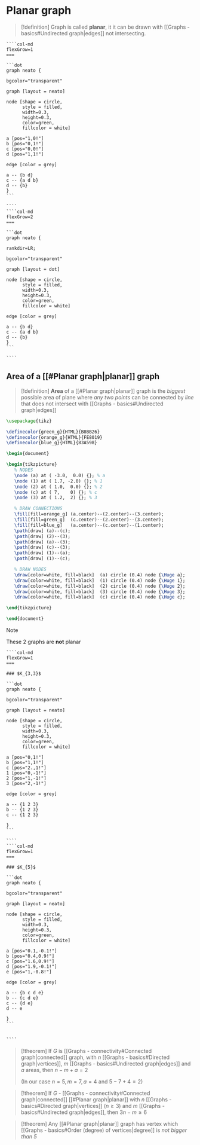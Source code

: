 # Planar graph

> [!definition] 
> Graph is called **planar**, it it can be drawn with [[Graphs - basics#Undirected graph|edges]] not intersecting.

`````col 
````col-md 
flexGrow=1
===

```dot 
graph neato { 

bgcolor="transparent" 

graph [layout = neato] 

node [shape = circle, 
      style = filled, 
      width=0.3, 
      height=0.3, 
      color=green, 
      fillcolor = white] 

a [pos="1,0!"] 
b [pos="0,1!"] 
c [pos="0,0!"] 
d [pos="1,1!"] 

edge [color = grey] 
 
a -- {b d} 
c -- {a d b} 
d -- {b} 
} 
```

```` 
````col-md 
flexGrow=2
===

```dot 
graph neato { 

rankdir=LR;

bgcolor="transparent" 

graph [layout = dot] 

node [shape = circle, 
      style = filled, 
      width=0.3, 
      height=0.3, 
      color=green, 
      fillcolor = white] 

edge [color = grey] 
 
a -- {b d} 
c -- {a d b} 
d -- {b} 
} 
```

```` 
`````

## Area of a [[#Planar graph|planar]] graph

> [!definition] 
> **Area** of a [[#Planar graph|planar]] graph is the *biggest* possible area of plane where *any two points* can be connected by *line* that does not intersect with [[Graphs - basics#Undirected graph|edges]]

```tikz
\usepackage{tikz}

\definecolor{green_g}{HTML}{B8BB26}
\definecolor{orange_g}{HTML}{FE8019}
\definecolor{blue_g}{HTML}{83A598}

\begin{document}

\begin{tikzpicture}
   % NODES
   \node (a) at ( -3.0,  0.0) {}; % a
   \node (1) at ( 1.7, -2.0) {}; % 1
   \node (2) at ( 1.0,  0.0) {}; % 2
   \node (c) at ( 7,    0) {}; % c
   \node (3) at ( 1.2,  2) {}; % 3

   % DRAW CONNECTIONS
   \fill[fill=orange_g] (a.center)--(2.center)--(3.center);
   \fill[fill=green_g]  (c.center)--(2.center)--(3.center);
   \fill[fill=blue_g]   (a.center)--(c.center)--(1.center);
   \path[draw] (a)--(c);
   \path[draw] (2)--(3);
   \path[draw] (a)--(3);
   \path[draw] (c)--(3);
   \path[draw] (1)--(a);
   \path[draw] (1)--(c);

   % DRAW NODES
   \draw[color=white, fill=black]  (a) circle (0.4) node {\Huge a};
   \draw[color=white, fill=black]  (1) circle (0.4) node {\Huge 1};
   \draw[color=white, fill=black]  (2) circle (0.4) node {\Huge 2};
   \draw[color=white, fill=black]  (3) circle (0.4) node {\Huge 3};
   \draw[color=white, fill=black]  (c) circle (0.4) node {\Huge c};

\end{tikzpicture}

\end{document}
```

> [!note] 
> These 2 graphs are **not** planar
> 
> 
> `````col 
> ````col-md 
> flexGrow=1
> ===
> 
> ### $K_{3,3}$
> 
> ```dot 
> graph neato { 
> 
> bgcolor="transparent" 
> 
> graph [layout = neato] 
> 
> node [shape = circle, 
>       style = filled, 
>       width=0.3, 
>       height=0.3, 
>       color=green, 
>       fillcolor = white] 
> 
> a [pos="0,1!"] 
> b [pos="1,1!"] 
> c [pos="2.,1!"] 
> 1 [pos="0,-1!"] 
> 2 [pos="1,-1!"] 
> 3 [pos="2,-1!"] 
> 
> edge [color = grey] 
> 
> a -- {1 2 3}
> b -- {1 2 3}
> c -- {1 2 3}
> 
> } 
> ```
> 
> ```` 
> ````col-md 
> flexGrow=1
> ===
> 
> ### $K_{5}$
> 
> ```dot 
> graph neato { 
> 
> bgcolor="transparent" 
> 
> graph [layout = neato] 
> 
> node [shape = circle, 
>       style = filled, 
>       width=0.3, 
>       height=0.3, 
>       color=green, 
>       fillcolor = white] 
> 
> a [pos="0.1,-0.1!"] 
> b [pos="0.4,0.9!"] 
> c [pos="1.6,0.9!"] 
> d [pos="1.9,-0.1!"] 
> e [pos="1,-0.8!"] 
> 
> edge [color = grey] 
>  
> a -- {b c d e}
> b -- {c d e}
> c -- {d e}
> d -- e
> 
> } 
> ```
> 
> 
> ```` 
> `````

> [!theorem] 
> If $G$ is [[Graphs - connectivity#Connected graph|connected]] graph, with *n* [[Graphs - basics#Directed graph|vertices]], *m* [[Graphs - basics#Undirected graph|edges]] and *a* areas, then
> $n - m + a = 2$
> 
> (In our case $n=5,m=7,a=4$ and $5-7+4=2$)

> [!theorem] 
> If $G$ - [[Graphs - connectivity#Connected graph|connected]] [[#Planar graph|planar]] with *n* [[Graphs - basics#Directed graph|vertices]] ($n \geq 3$) and *m* [[Graphs - basics#Undirected graph|edges]], then 
> $3n-m \geq 6$

> [!theorem] 
> Any [[#Planar graph|planar]] graph has vertex which [[Graphs - basics#Order (degree) of vertices|degree]] is *not bigger than 5*

